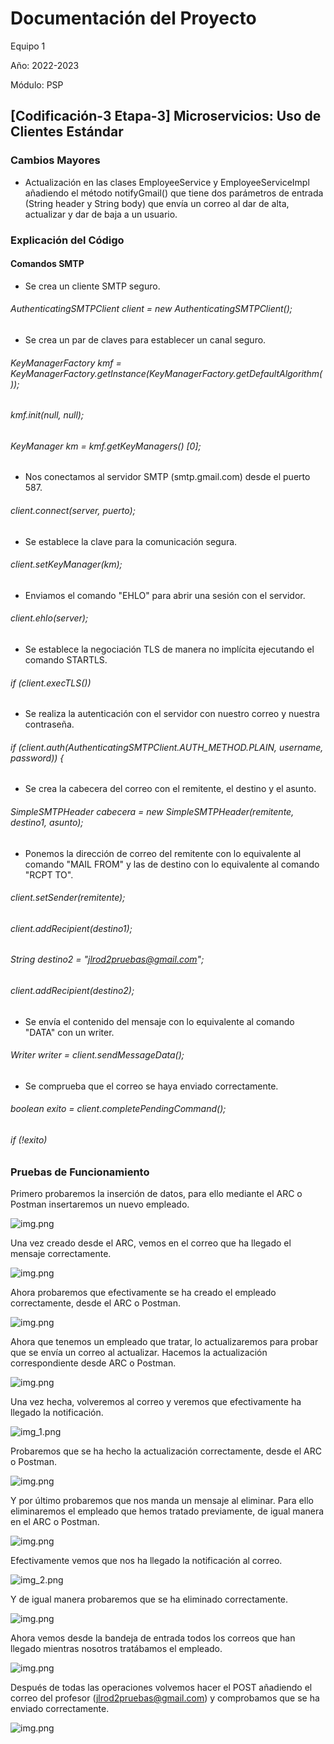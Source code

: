 # Documentación del Proyecto
Equipo 1

Año: 2022-2023

Módulo: PSP

## [Codificación-3 Etapa-3] Microservicios: Uso de Clientes Estándar

### Cambios Mayores

* Actualización en las clases EmployeeService y EmployeeServiceImpl añadiendo el método notifyGmail() que tiene dos parámetros de entrada (String header y String body) que envía un correo al dar de alta, actualizar y dar de baja a un usuario.

### Explicación del Código

#### Comandos SMTP

* Se crea un cliente SMTP seguro. 

###### AuthenticatingSMTPClient client = new AuthenticatingSMTPClient();

* Se crea un par de claves para establecer un canal seguro.

###### KeyManagerFactory kmf = KeyManagerFactory.getInstance(KeyManagerFactory.getDefaultAlgorithm());
###### kmf.init(null, null);
###### KeyManager km = kmf.getKeyManagers() [0];

* Nos conectamos al servidor SMTP (smtp.gmail.com) desde el puerto 587.

###### client.connect(server, puerto);

* Se establece la clave para la comunicación segura.

###### client.setKeyManager(km);

* Enviamos el comando "EHLO" para abrir una sesión con el servidor.

###### client.ehlo(server);

* Se establece la negociación TLS de manera no implícita ejecutando el comando STARTLS.

###### if (client.execTLS())

* Se realiza la autenticación con el servidor con nuestro correo y nuestra contraseña.

###### if (client.auth(AuthenticatingSMTPClient.AUTH_METHOD.PLAIN, username, password)) {

* Se crea la cabecera del correo con el remitente, el destino y el asunto.

###### SimpleSMTPHeader cabecera = new SimpleSMTPHeader(remitente, destino1, asunto);

* Ponemos la dirección de correo del remitente con lo equivalente al comando "MAIL FROM" y las de destino con lo equivalente al comando "RCPT TO".

###### client.setSender(remitente);
###### client.addRecipient(destino1);
###### String destino2 = "jlrod2pruebas@gmail.com";
###### client.addRecipient(destino2);

* Se envía el contenido del mensaje con lo equivalente al comando "DATA" con un writer.

###### Writer writer = client.sendMessageData();

* Se comprueba que el correo se haya enviado correctamente.

###### boolean exito = client.completePendingCommand();
###### if (!exito)

### Pruebas de Funcionamiento

Primero probaremos la inserción de datos, para ello mediante el ARC o Postman insertaremos un nuevo empleado.

![img.png](img/insertarSMTP.png)

Una vez creado desde el ARC, vemos en el correo que ha llegado el mensaje correctamente.

![img.png](img/correoAltaSMTP.png)

Ahora probaremos que efectivamente se ha creado el empleado correctamente, desde el ARC o Postman.

![img.png](img/getSMTP.png)

Ahora que tenemos un empleado que tratar, lo actualizaremos para probar que se envía un correo al actualizar. Hacemos la actualización correspondiente desde ARC o Postman.

![img.png](img/updateSMTP.png)

Una vez hecha, volveremos al correo y veremos que efectivamente ha llegado la notificación.

![img_1.png](img/correoUpdateSMTP.png)

Probaremos que se ha hecho la actualización correctamente, desde el ARC o Postman.

![img.png](img/getSMTP2.png)

Y por último probaremos que nos manda un mensaje al eliminar. Para ello eliminaremos el empleado que hemos tratado previamente, de igual manera en el ARC o Postman.

![img.png](img/deleteSMTP.png)

Efectivamente vemos que nos ha llegado la notificación al correo.

![img_2.png](img/correoBajaSMTP.png)

Y de igual manera probaremos que se ha eliminado correctamente.

![img.png](img/getSMTP3.png)

Ahora vemos desde la bandeja de entrada todos los correos que han llegado mientras nosotros tratábamos el empleado.

![img.png](img/todosLosCorreosSMTP.png)

Después de todas las operaciones volvemos hacer el POST añadiendo el correo del profesor (jlrod2pruebas@gmail.com) y comprobamos que se ha enviado correctamente.

![img.png](img/correoJoseLuisSMTP.png)